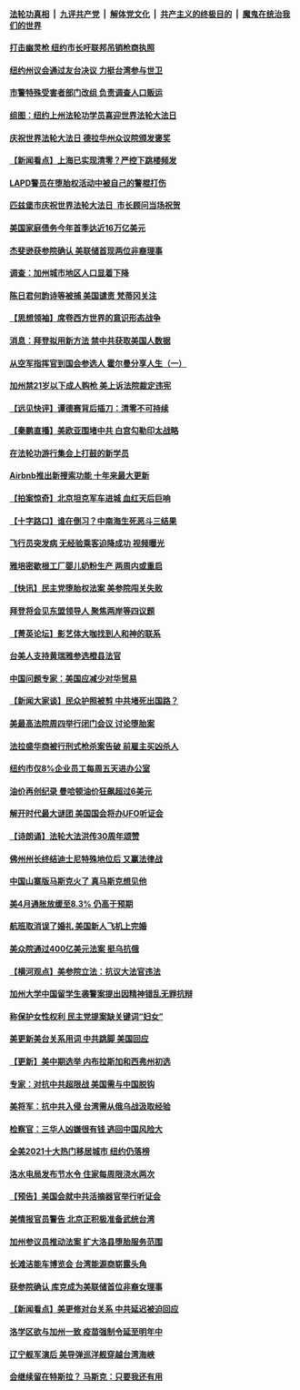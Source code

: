 ####  [法轮功真相](../../../../basic/blob/master/README.md?t=05121501) &nbsp;|&nbsp; [九评共产党](../../../../9ping.md/blob/master/README.md?t=05121501) &nbsp;|&nbsp; [解体党文化](../../../../jtdwh.md/blob/master/README.md?t=05121501)  &nbsp;|&nbsp; [共产主义的终极目的](../../../../gczydzjmd.md/blob/master/README.md?t=05121501) &nbsp;|&nbsp; [魔鬼在统治我们的世界](../../../../mgztzwmdsj.md/blob/master/README.md?t=05121501) 

#### [打击幽灵枪 纽约市长吁联邦吊销枪商执照](../pages/nsc412/n13734001.md?t=05121501) 

#### [纽约州议会通过友台决议 力挺台湾参与世卫](../pages/nsc412/n13734042.md?t=05121501) 

#### [市警特殊受害者部门改组 负责调查人口贩运](../pages/nsc412/n13734039.md?t=05121501) 

#### [组图：纽约上州法轮功学员喜迎世界法轮大法日](../pages/nsc412/n13734066.md?t=05121501) 

#### [庆祝世界法轮大法日 德拉华州众议院颁发褒奖](../pages/nsc412/n13734035.md?t=05121501) 

#### [【新闻看点】上海已实现清零？严控下跳楼频发](../pages/nsc412/n13733725.md?t=05121501) 

#### [LAPD警员在堕胎权活动中被自己的警棍打伤](../pages/nsc412/n13734013.md?t=05121501) 

#### [匹兹堡市庆祝世界法轮大法日  市长顾问当场祝贺](../pages/nsc412/n13733964.md?t=05121501) 

#### [美国家庭债务今年首季达近16万亿美元](../pages/nsc412/n13733923.md?t=05121501) 

#### [杰斐逊获参院确认 美联储首现两位非裔理事](../pages/nsc412/n13733833.md?t=05121501) 

#### [调查：加州城市地区人口显着下降](../pages/nsc412/n13733882.md?t=05121501) 

#### [陈日君何韵诗等被捕 美国谴责 梵蒂冈关注](../pages/nsc412/n13733849.md?t=05121501) 

#### [【思想领袖】席卷西方世界的意识形态战争](../pages/nsc412/n13729056.md?t=05121501) 

#### [消息：拜登拟用新方法 禁中共获取美国人数据](../pages/nsc412/n13733783.md?t=05121501) 

#### [从空军指挥官到国会参选人 霍尔曼分享人生（一）](../pages/nsc412/n13733831.md?t=05121501) 

#### [加州禁21岁以下成人购枪 美上诉法院裁定违宪](../pages/nsc412/n13733712.md?t=05121501) 

#### [【远见快评】谭德赛背后插刀：清零不可持续](../pages/nsc412/n13733778.md?t=05121501) 

#### [【秦鹏直播】美欧亚围堵中共 白宫勾勒印太战略](../pages/nsc412/n13733764.md?t=05121501) 

#### [在法轮功游行集会上打鼓的新学员](../pages/nsc412/n13732511.md?t=05121501) 

#### [Airbnb推出新搜索功能 十年来最大更新](../pages/nsc412/n13733776.md?t=05121501) 

#### [【拍案惊奇】北京坦克军车进城 血红天后巨响](../pages/nsc412/n13733674.md?t=05121501) 

#### [【十字路口】谁在倒习？中南海生死恶斗三结果](../pages/nsc412/n13733678.md?t=05121501) 

#### [飞行员突发病 无经验乘客迫降成功 视频曝光](../pages/nsc412/n13733707.md?t=05121501) 

#### [雅培密歇根工厂婴儿奶粉生产 两周内或重启](../pages/nsc412/n13733653.md?t=05121501) 

#### [【快讯】民主党堕胎权法案 美参院闯关失败](../pages/nsc412/n13733698.md?t=05121501) 

#### [拜登将会见东盟领导人 聚焦两岸等四议题](../pages/nsc412/n13733647.md?t=05121501) 

#### [【菁英论坛】影艺体大咖找到人和神的联系](../pages/nsc412/n13729847.md?t=05121501) 

#### [台美人支持黄瑞雅参选橙县法官](../pages/nsc412/n13733683.md?t=05121501) 

#### [中国问题专家：美国应减少对华贸易](../pages/nsc412/n13733444.md?t=05121501) 

#### [【新闻大家谈】民众护照被剪 中共堵死出国路？](../pages/nsc412/n13733670.md?t=05121501) 

#### [美最高法院周四举行闭门会议 讨论堕胎案](../pages/nsc412/n13733554.md?t=05121501) 

#### [法拉盛华商被行刑式枪杀案告破 前雇主买凶杀人](../pages/nsc412/n13732758.md?t=05121501) 

#### [纽约市仅8%企业员工每周五天进办公室](../pages/nsc412/n13732820.md?t=05121501) 

#### [油价再创纪录 曼哈顿油价狂飙超过6美元](../pages/nsc412/n13732756.md?t=05121501) 

#### [解开时代最大谜团 美国国会将办UFO听证会](../pages/nsc412/n13733581.md?t=05121501) 

#### [【诗朗诵】法轮大法洪传30周年颂赞](../pages/nsc412/n13733629.md?t=05121501) 

#### [佛州州长终结迪士尼特殊地位后 又赢法律战](../pages/nsc412/n13733406.md?t=05121501) 

#### [中国山寨版马斯克火了 真马斯克想见他](../pages/nsc412/n13733559.md?t=05121501) 

#### [美4月通胀放缓至8.3% 仍高于预期](../pages/nsc412/n13733293.md?t=05121501) 

#### [航班取消误了婚礼 美国新人飞机上完婚](../pages/nsc412/n13733277.md?t=05121501) 

#### [美众院通过400亿美元法案 挺乌抗俄](../pages/nsc412/n13733212.md?t=05121501) 

#### [【横河观点】美参院立法：抗议大法官违法](../pages/nsc412/n13732500.md?t=05121501) 

#### [加州大学中国留学生袭警案提出因精神错乱无罪抗辩](../pages/nsc412/n13733007.md?t=05121501) 

#### [称保护女性权利 民主党提案缺关键词“妇女”](../pages/nsc412/n13732497.md?t=05121501) 

#### [美更新美台关系用词 中共跳脚 美国回应](../pages/nsc412/n13732638.md?t=05121501) 

#### [【更新】美中期选举 内布拉斯加和西弗州初选](../pages/nsc412/n13732713.md?t=05121501) 

#### [专家：对抗中共超限战 美国需与中国脱钩](../pages/nsc412/n13732800.md?t=05121501) 

#### [美将军：抗中共入侵 台湾需从俄乌战汲取经验](../pages/nsc412/n13732860.md?t=05121501) 

#### [检察官：三华人凶嫌很有钱 逃回中国风险大](../pages/nsc412/n13732754.md?t=05121501) 

#### [全美2021十大热门移居城市 纽约仍落榜](../pages/nsc412/n13732809.md?t=05121501) 

#### [洛水电局发布节水令 住家每周限浇水两次](../pages/nsc412/n13732770.md?t=05121501) 

#### [【预告】美国会就中共活摘器官举行听证会](../pages/nsc412/n13732843.md?t=05121501) 

#### [美情报官员警告 北京正积极准备武统台湾](../pages/nsc412/n13732763.md?t=05121501) 

#### [加州参议员推动法案 扩大洛县堕胎服务范围](../pages/nsc412/n13732736.md?t=05121501) 

#### [长滩洁能车博览会 台湾能源商崭露头角](../pages/nsc412/n13732703.md?t=05121501) 

#### [获参院确认 库克成为美联储首位非裔女理事](../pages/nsc412/n13732610.md?t=05121501) 

#### [【新闻看点】美更修对台关系 中共延迟被迫回应](../pages/nsc412/n13732496.md?t=05121501) 

#### [洛学区欲与加州一致 疫苗强制令延至明年中](../pages/nsc412/n13732654.md?t=05121501) 

#### [辽宁舰军演后 美导弹巡洋舰穿越台湾海峡](../pages/nsc412/n13732460.md?t=05121501) 

#### [会继续留在特斯拉？ 马斯克：只要我还有用](../pages/nsc412/n13732437.md?t=05121501) 

